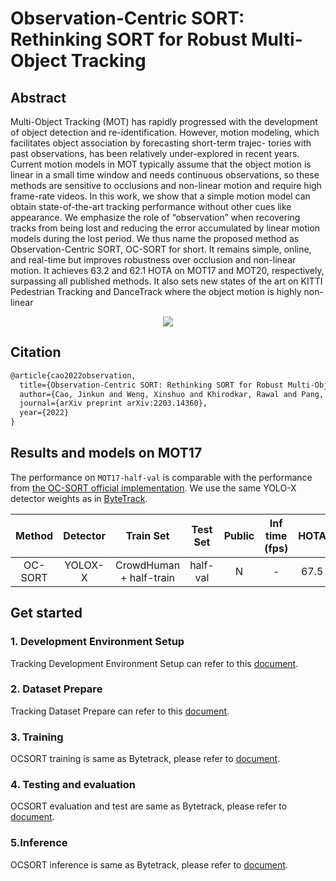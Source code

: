 # Observation-Centric SORT: Rethinking SORT for Robust Multi-Object Tracking

## Abstract

<!-- [ABSTRACT] -->

Multi-Object Tracking (MOT) has rapidly progressed with the development of object detection and re-identification. However, motion modeling, which facilitates object association by forecasting short-term trajec- tories with past observations, has been relatively under-explored in recent years. Current motion models in MOT typically assume that the object motion is linear in a small time window and needs continuous observations, so these methods are sensitive to occlusions and non-linear motion and require high frame-rate videos. In this work, we show that a simple motion model can obtain state-of-the-art tracking performance without other cues like appearance. We emphasize the role of “observation” when recovering tracks from being lost and reducing the error accumulated by linear motion models during the lost period. We thus name the proposed method as Observation-Centric SORT, OC-SORT for short. It remains simple, online, and real-time but improves robustness over occlusion and non-linear motion. It achieves 63.2 and 62.1 HOTA on MOT17 and MOT20, respectively, surpassing all published methods. It also sets new states of the art on KITTI Pedestrian Tracking and DanceTrack where the object motion is highly non-linear

<!-- [IMAGE] -->

<div align="center">
  <img src="https://user-images.githubusercontent.com/17743251/168193097-b3ad1a94-b18c-4b14-b7b1-5f8c6ed842f0.png"/>
</div>

## Citation

<!-- [ALGORITHM] -->

```latex
@article{cao2022observation,
  title={Observation-Centric SORT: Rethinking SORT for Robust Multi-Object Tracking},
  author={Cao, Jinkun and Weng, Xinshuo and Khirodkar, Rawal and Pang, Jiangmiao and Kitani, Kris},
  journal={arXiv preprint arXiv:2203.14360},
  year={2022}
}
```

## Results and models on MOT17

The performance on `MOT17-half-val` is comparable with the performance from [the OC-SORT official implementation](https://github.com/noahcao/OC_SORT). We use the same YOLO-X detector weights as in [ByteTrack](https://github.com/vbti-development/onedl-mmtracking/tree/master/configs/mot/bytetrack).

| Method  | Detector |        Train Set        | Test Set | Public | Inf time (fps) | HOTA | MOTA | IDF1 |  FP   |  FN   | IDSw. |                          Config                           |                                                                                                                                               Download                                                                                                                                               |
| :-----: | :------: | :---------------------: | :------: | :----: | :------------: | :--: | :--: | :--: | :---: | :---: | :---: | :-------------------------------------------------------: | :--------------------------------------------------------------------------------------------------------------------------------------------------------------------------------------------------------------------------------------------------------------------------------------------------: |
| OC-SORT | YOLOX-X  | CrowdHuman + half-train | half-val |   N    |       -        | 67.5 | 77.5 | 78.2 | 15987 | 19590 |  855  | [config](ocsort_yolox_x_crowdhuman_mot17-private-half.py) | [model](https://pub-ed9ed750ddcc469da251e2d1a2cea382.r2.dev/mmtracking/mot/ocsort/mot_dataset/ocsort_yolox_x_crowdhuman_mot17-private-half_20220813_101618-fe150582.pth) \| [log](https://pub-ed9ed750ddcc469da251e2d1a2cea382.r2.dev/mmtracking/mot/ocsort/mot_dataset/ocsort_yolox_x_crowdhuman_mot17-private-half_20220813_101618.log.json) |

## Get started

### 1. Development Environment Setup

Tracking Development Environment Setup can refer to this [document](../../docs/en/get_started.md).

### 2. Dataset Prepare

Tracking Dataset Prepare can refer to this [document](../../docs/en/user_guides/tracking_dataset_prepare.md).

### 3. Training

OCSORT training is same as Bytetrack, please refer to [document](../../configs/bytetrack/README.md).

### 4. Testing and evaluation

OCSORT evaluation and test are same as Bytetrack, please refer to [document](../../configs/bytetrack/README.md).

### 5.Inference

OCSORT inference is same as Bytetrack, please refer to [document](../../configs/bytetrack/README.md).
